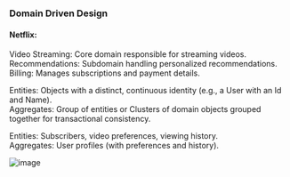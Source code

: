 ### Domain Driven Design

#### Netflix:
Video Streaming: Core domain responsible for streaming videos.  
Recommendations: Subdomain handling personalized recommendations.  
Billing: Manages subscriptions and payment details.  

Entities: Objects with a distinct, continuous identity (e.g., a User with an Id and Name).  
Aggregates: Group of entities or Clusters of domain objects grouped together for transactional consistency.  

Entities: Subscribers, video preferences, viewing history.  
Aggregates: User profiles (with preferences and history). 

![image](https://github.com/user-attachments/assets/991ce177-8111-4f8e-a118-9842b8b38163)
